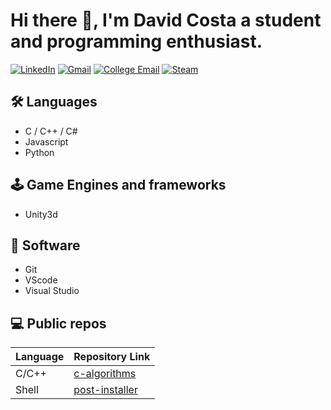 
# Hi there 👋, I'm David Costa a student and programming enthusiast.

[![LinkedIn](https://img.shields.io/badge/-David%20Costa-blue?style=flat-square&logo=Linkedin&logoColor=white)](https://www.linkedin.com/in/ds-costa/) [![Gmail](https://img.shields.io/badge/-Gmail-red?style=flat-square&logo=Gmail&logoColor=white)](mailto:davidshcosta@gmail.com) [![College Email](https://img.shields.io/badge/-College%20email-red?style=flat-square&logo=Gmail&logoColor=white)](mailto:ds.costa@unesp.br) [![Steam](https://img.shields.io/badge/-FLOWT-black?style=flat-square&logo=Steam&logoColor=white)](https://steamcommunity.com/id/flowtflowers)

## 🛠️ Languages
- C / C++ / C#
- Javascript
- Python

## 🕹️ Game Engines and frameworks
- Unity3d

## 🔧 Software
- Git
- VScode
- Visual Studio

## 💻 Public repos

| Language | Repository Link |
|---|--------------------------------------------------------------|
| C/C++ | [c-algorithms](https://github.com/ds-costa/c-algorithms.git) |
| Shell | [post-installer](https://github.com/ds-costa/post-installer) |
